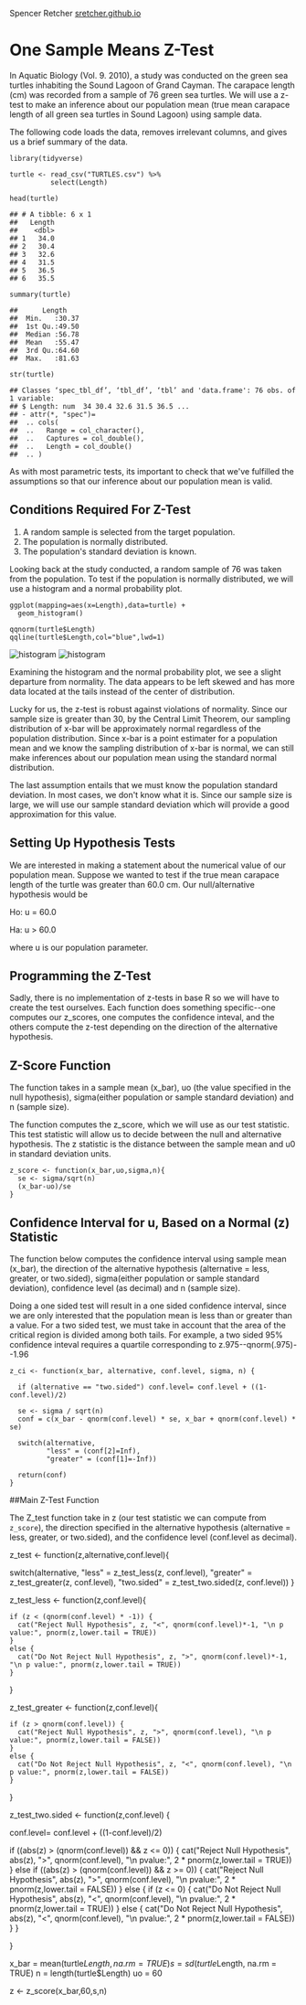 Spencer Retcher
[sretcher.github.io](https://github.com/sretcher/sretcher.github.io)
# One Sample Means Z-Test

In Aquatic Biology (Vol. 9. 2010), a study was conducted on the green sea turtles inhabiting the Sound Lagoon of Grand Cayman. The carapace length (cm) was recorded from a sample of 76 green sea turtles. We will use a z-test to make an inference about our population mean (true mean carapace length of all green sea turtles in Sound Lagoon) using sample data. 

The following code loads the data, removes irrelevant columns, and gives us a brief summary of the data.


```
library(tidyverse)

turtle <- read_csv("TURTLES.csv") %>%
          select(Length)

head(turtle)

## # A tibble: 6 x 1
##   Length
##    <dbl>
## 1   34.0
## 2   30.4
## 3   32.6
## 4   31.5
## 5   36.5
## 6   35.5

summary(turtle)

##      Length     
##  Min.   :30.37  
##  1st Qu.:49.50  
##  Median :56.78  
##  Mean   :55.47  
##  3rd Qu.:64.60  
##  Max.   :81.63

str(turtle)

## Classes ‘spec_tbl_df’, ‘tbl_df’, ‘tbl’ and 'data.frame':	76 obs. of  1 variable:
## $ Length: num  34 30.4 32.6 31.5 36.5 ...
## - attr(*, "spec")=
##  .. cols(
##  ..   Range = col_character(),
##  ..   Captures = col_double(),
##  ..   Length = col_double()
##  .. )
```

As with most parametric tests, its important to check that we've fulfilled the assumptions so that our inference about our population mean is valid.

## Conditions Required For Z-Test
1. A random sample is selected from the target population.
2. The population is normally distributed.
3. The population's standard deviation is known. 


Looking back at the study conducted, a random sample of 76 was taken from the population. To test if the population is normally distributed, we will use a histogram and a normal probability plot. 
```
ggplot(mapping=aes(x=Length),data=turtle) +
  geom_histogram()

qqnorm(turtle$Length)
qqline(turtle$Length,col="blue",lwd=1)
```

![histogram](histogram)
![histogram](qqplot)

Examining the histogram and the normal probability plot, we see a slight departure from normality. The data appears to be left skewed and has more data located at the tails instead of the center of distribution. 

Lucky for us, the z-test is robust against violations of normality. Since our sample size is greater than 30, by the Central Limit Theorem, our sampling distribution of x-bar will be approximately normal regardless of the population distribution. Since x-bar is a point estimater for a population mean and we know the sampling distribution of x-bar is normal, we can still make inferences about our population mean using the standard normal distribution. 

The last assumption entails that we must know the population standard deviation. In most cases, we don't know what it is. Since our sample size is large, we will use our sample standard deviation which will provide a good approximation for this value.


## Setting Up Hypothesis Tests
We are interested in making a statement about the numerical value of our population mean. Suppose we wanted to test if the true mean carapace length of the turtle was greater than 60.0 cm. Our null/alternative hypothesis would be

Ho: u = 60.0

Ha: u > 60.0

where u is our population parameter.

## Programming the Z-Test

Sadly, there is no implementation of z-tests in base R so we will have to create the test ourselves. Each function does something specific--one computes our z_scores, one computes the confidence inteval, and the others compute the z-test depending on the direction of the alternative hypothesis.   







## Z-Score Function
The function takes in a sample mean (x_bar), uo (the value specified in the null hypothesis), sigma(either population or sample standard deviation) and n (sample size). 

The function computes the z_score, which we will use as our test statistic. This test statistic will allow us to decide between the null and alternative hypothesis. The z statistic is the distance between the sample mean and u0 in standard deviation units. 
```
z_score <- function(x_bar,uo,sigma,n){
  se <- sigma/sqrt(n)
  (x_bar-uo)/se
}
```
  
  
## Confidence Interval for u, Based on a Normal (z) Statistic

The function below computes the confidence interval using sample mean (x_bar), the direction of the alternative hypothesis (alternative = less, greater, or two.sided), sigma(either population or sample standard deviation), confidence level (as decimal) and n (sample size). 

Doing a one sided test will result in a one sided confidence interval, since we are only interested that the population mean is less than or greater than a value. For a two sided test, we must take in account that the area of the critical region is divided among both tails. For example, a two sided 95% confidence inteval requires a quartile corresponding to z.975--qnorm(.975)--1.96

```
z_ci <- function(x_bar, alternative, conf.level, sigma, n) {
  
  if (alternative == "two.sided") conf.level= conf.level + ((1-conf.level)/2)
  
  se <- sigma / sqrt(n)
  conf = c(x_bar - qnorm(conf.level) * se, x_bar + qnorm(conf.level) * se)
  
  switch(alternative,
         "less" = (conf[2]=Inf),
         "greater" = (conf[1]=-Inf))
  
  return(conf)
}
```

##Main Z-Test Function

The Z_test function take in z (our test statistic we can compute from `z_score`), the direction specified in the alternative hypothesis (alternative = less, greater, or two.sided), and the confidence level (conf.level as decimal).


  
  
z_test <- function(z,alternative,conf.level){
  
  switch(alternative,
         "less" = z_test_less(z, conf.level),
         "greater" = z_test_greater(z, conf.level),
         "two.sided" = z_test_two.sided(z, conf.level))
}





z_test_less <- function(z,conf.level){
  
    if (z < (qnorm(conf.level) * -1)) {
      cat("Reject Null Hypothesis", z, "<", qnorm(conf.level)*-1, "\n p value:", pnorm(z,lower.tail = TRUE))
    }
    else {
      cat("Do Not Reject Null Hypothesis", z, ">", qnorm(conf.level)*-1, "\n p value:", pnorm(z,lower.tail = TRUE))
    }
}


z_test_greater <- function(z,conf.level){
  
    if (z > qnorm(conf.level)) {
      cat("Reject Null Hypothesis", z, ">", qnorm(conf.level), "\n p value:", pnorm(z,lower.tail = FALSE))
    }
    else {
      cat("Do Not Reject Null Hypothesis", z, "<", qnorm(conf.level), "\n p value:", pnorm(z,lower.tail = FALSE))
    }
  
}


z_test_two.sided <- function(z,conf.level) {
  
  conf.level= conf.level + ((1-conf.level)/2)
  
  if ((abs(z) > (qnorm(conf.level)) && z <= 0)) {
    cat("Reject Null Hypothesis", abs(z), ">", qnorm(conf.level), "\n pvalue:", 2 * pnorm(z,lower.tail = TRUE))
  }
  else if ((abs(z) > (qnorm(conf.level)) && z >= 0)) {
    cat("Reject Null Hypothesis", abs(z), ">", qnorm(conf.level), "\n pvalue:", 2 * pnorm(z,lower.tail = FALSE))
  }
  else {
    if (z <= 0) {
      cat("Do Not Reject Null Hypothesis", abs(z), "<", qnorm(conf.level), "\n pvalue:", 2 * pnorm(z,lower.tail = TRUE))
    }
    else {
      cat("Do Not Reject Null Hypothesis", abs(z), "<", qnorm(conf.level), "\n pvalue:", 2 * pnorm(z,lower.tail = FALSE))
    }
  }
  
}




x_bar = mean(turtle$Length, na.rm = TRUE)
s = sd(turtle$Length, na.rm = TRUE)
n = length(turtle$Length)
uo = 60

z <- z_score(x_bar,60,s,n)
